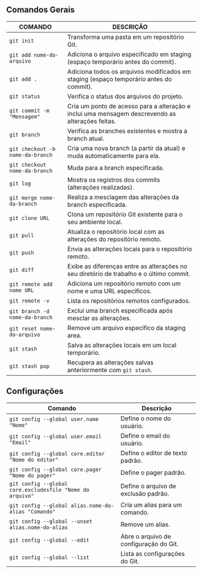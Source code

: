 ## Comandos Gerais

| COMANDO                               | DESCRIÇÃO                                                     |
|--------------------------------------|---------------------------------------------------------------|
| `git init`                            | Transforma uma pasta em um repositório Git.                   |
| `git add nome-do-arquivo`             | Adiciona o arquivo especificado em staging (espaço temporário antes do commit). |
| `git add .`                           | Adiciona todos os arquivos modificados em staging (espaço temporário antes do commit). |
| `git status`                          | Verifica o status dos arquivos do projeto.                   |
| `git commit -m "Mensagem"`            | Cria um ponto de acesso para a alteração e inclui uma mensagem descrevendo as alterações feitas. |
| `git branch`                          | Verifica as branches existentes e mostra a branch atual.      |
| `git checkout -b nome-da-branch`      | Cria uma nova branch (a partir da atual) e muda automaticamente para ela. |
| `git checkout nome-da-branch`         | Muda para a branch especificada.                               |
| `git log`                             | Mostra os registros dos commits (alterações realizadas).       |
| `git merge nome-da-branch`            | Realiza a mesclagem das alterações da branch especificada.     |
| `git clone URL`                       | Clona um repositório Git existente para o seu ambiente local. |
| `git pull`                            | Atualiza o repositório local com as alterações do repositório remoto. |
| `git push`                            | Envia as alterações locais para o repositório remoto.          |
| `git diff`                            | Exibe as diferenças entre as alterações no seu diretório de trabalho e o último commit. |
| `git remote add nome URL`              | Adiciona um repositório remoto com um nome e uma URL específicos. |
| `git remote -v`                        | Lista os repositórios remotos configurados.                    |
| `git branch -d nome-da-branch`         | Exclui uma branch especificada após mesclar as alterações.      |
| `git reset nome-do-arquivo`            | Remove um arquivo específico da staging area.                  |
| `git stash`                            | Salva as alterações locais em um local temporário.            |
| `git stash pop`                        | Recupera as alterações salvas anteriormente com `git stash`.   |

## Configurações

| Comando                                       | Descrição                                        |
|-----------------------------------------------|--------------------------------------------------|
| `git config --global user.name "Nome"`        | Define o nome do usuário.                       |
| `git config --global user.email "Email"`       | Define o email do usuário.                      |
| `git config --global core.editor "Nome do editor"` | Define o editor de texto padrão.            |
| `git config --global core.pager "Nome do pager"`   | Define o pager padrão.                       |
| `git config --global core.excludesfile "Nome do arquivo"` | Define o arquivo de exclusão padrão.  |
| `git config --global alias.nome-do-alias "Comando"` | Cria um alias para um comando.          |
| `git config --global --unset alias.nome-do-alias` | Remove um alias.                            |
| `git config --global --edit`                   | Abre o arquivo de configuração do Git.        |
| `git config --global --list`                   | Lista as configurações do Git.                |